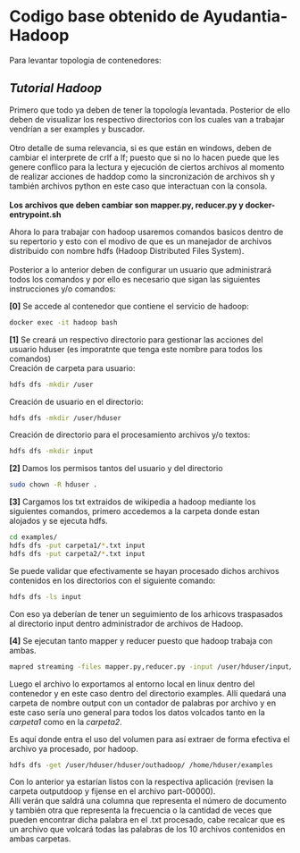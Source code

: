 # Codigo base obtenido de Ayudantia-Hadoop
Para levantar topologia de contenedores:

## *Tutorial Hadoop*

Primero que todo ya deben de tener la topología levantada. Posterior de ello deben de visualizar los respectivo directorios con los cuales van a trabajar vendrían a ser examples y buscador. \
\
Otro detalle de suma relevancia, si es que están en windows, deben de cambiar el interprete de crlf a lf; puesto que si no lo hacen puede que les genere conflico para la lectura y ejecución de ciertos archivos al momento de realizar acciones de haddop como la sincronización de archivos sh y también archivos python en este caso que interactuan con la consola.\
\
**Los archivos que deben cambiar son mapper.py, reducer.py y docker-entrypoint.sh** 

Ahora  lo para trabajar con hadoop usaremos comandos basicos dentro de su repertorio y esto con el modivo de que es un manejador de archivos distribuido con nombre hdfs (Hadoop Distributed Files System). \
\
Posterior a lo anterior deben de configurar un usuario que administrará todos los comandos y por ello es necesario que sigan las siguientes instrucciones y/o comandos:

**[0]** Se accede al contenedor que contiene el servicio de hadoop:
```sh
docker exec -it hadoop bash
```
**[1]** Se creará un respectivo directorio para gestionar las acciones del usuario hduser (es imporatnte que tenga este nombre para todos los comandos)\
Creación de carpeta para usuario:
```sh
hdfs dfs -mkdir /user
```
Creación de usuario en el directorio:
```sh
hdfs dfs -mkdir /user/hduser
```
Creación de directorio para el procesamiento archivos y/o textos:
```sh
hdfs dfs -mkdir input
```
**[2]** Damos los permisos tantos del usuario y del directorio
```sh
sudo chown -R hduser .
```
**[3]** Cargamos los txt extraidos de wikipedia a hadoop mediante los siguientes comandos, primero accedemos a la carpeta donde estan alojados y se ejecuta hdfs.
```sh
cd examples/
hdfs dfs -put carpeta1/*.txt input
hdfs dfs -put carpeta2/*.txt input
```
Se puede validar que efectivamente se hayan procesado dichos archivos contenidos en los directorios con el siguiente comando:
```sh
hdfs dfs -ls input
```
Con eso ya deberían de tener un seguimiento de los arhicovs traspasados al directorio input dentro administrador de archivos de Hadoop.

**[4]** Se ejecutan tanto mapper y reducer puesto que hadoop trabaja con ambas.
```sh
mapred streaming -files mapper.py,reducer.py -input /user/hduser/input/*.txt -output hduser/outhadoop/ -mapper ./mapper.py -reducer ./reducer.py
```
Luego el archivo lo exportamos al entorno local en linux dentro del contenedor y en este caso dentro del directorio examples. Allí quedará una carpeta de nombre output con un contador de palabras por archivo y en este caso sería uno general para todos los datos volcados tanto en la *carpeta1* como en la *carpeta2*. 

Es aquí donde entra el uso del volumen para así extraer de forma efectiva el archivo ya procesado, por hadoop.
```sh
hdfs dfs -get /user/hduser/hduser/outhadoop/ /home/hduser/examples
```

Con lo anterior ya estarían listos con la respectiva aplicación (revisen la carpeta outputdoop y fijense en el archivo part-00000). \
Allí verán que saldrá una columna que representa el número de documento y también otra que representa la frecuencia o la cantidad de veces que pueden encontrar dicha palabra en el .txt procesado, cabe recalcar que es un archivo que volcará todas las palabras de los 10 archivos contenidos en ambas carpetas.
